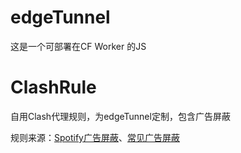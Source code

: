 # edgeTunnel
这是一个可部署在CF Worker 的JS

# ClashRule
自用Clash代理规则，为edgeTunnel定制，包含广告屏蔽

规则来源：[Spotify广告屏蔽](https://github.com/x0uid/SpotifyAdBlock)、[常见广告屏蔽](https://github.com/ACL4SSR/ACL4SSR/tree/master)